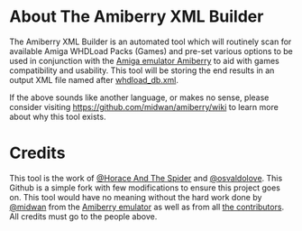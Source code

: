 # About The Amiberry XML Builder 
The Amiberry XML Builder is an automated tool which will routinely scan for available Amiga WHDLoad Packs (Games) and pre-set 
various options to be used in conjunction with the [Amiga emulator Amiberry](https://github.com/midwan/amiberry) to aid with games 
compatibility and usability. This tool will be storing the end results in an output XML file named after 
[whdload_db.xml](https://raw.githubusercontent.com/nemo93/Amiberry-XML-Builder/master/whdload_db.xml).

If the above sounds like another language, or makes no sense, please consider visiting https://github.com/midwan/amiberry/wiki to 
learn more about why this tool exists.

# Credits
This tool is the work of [@Horace And The Spider](https://github.com/HoraceAndTheSpider) and 
[@osvaldolove](https://github.com/osvaldolove). This Github is a simple fork with few modifications to ensure
this project goes on. This tool would have no meaning without the hard work done by [@midwan](https://github.com/midwan/amiberry) 
from the [Amiberry emulator](https://github.com/midwan/amiberry) as well as from all
[the contributors](https://github.com/midwan/amiberry/blob/master/.github/CONTRIBUTING.md#contributors).
All credits must go to the people above.
